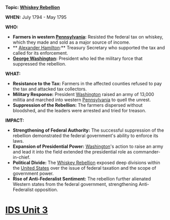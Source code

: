 **Topic: [Whiskey Rebellion](./../whiskey-rebellion/)**

**WHEN:** July 1794 - May 1795

**WHO:**

* **Farmers in western [Pennsylvania](./../pennsylvania/):** Resisted the federal tax on whiskey, which they made and sold as a major source of income.
* ** [Alexander Hamilton](./../alexander-hamilton/):** Treasury Secretary who supported the tax and called for its enforcement.
* **[George Washington](./../george-washington/):** President who led the military force that suppressed the rebellion.

**WHAT:**

* **Resistance to the Tax:** Farmers in the affected counties refused to pay the tax and attacked tax collectors.
* **Military Response:** President [Washington](./../washington/) raised an army of 13,000 militia and marched into western [Pennsylvania](./../pennsylvania/) to quell the unrest.
* **Suppression of the Rebellion:** The farmers dispersed without bloodshed, and the leaders were arrested and tried for treason.

**IMPACT:**

* **Strengthening of Federal Authority:** The successful suppression of the rebellion demonstrated the federal government's ability to enforce its laws.
* **Expansion of Presidential Power:** [Washington](./../washington/)'s action to raise an army and lead it into the field extended the presidential role as commander-in-chief.
* **Political Divide:** The [Whiskey Rebellion](./../whiskey-rebellion/) exposed deep divisions within the [United States](./../united-states/) over the issue of federal taxation and the scope of government power.
* **Rise of Anti-Federalist Sentiment:** The rebellion further alienated Western states from the federal government, strengthening Anti-Federalist opposition.
# [IDS Unit 3](./../ids-unit-3/)